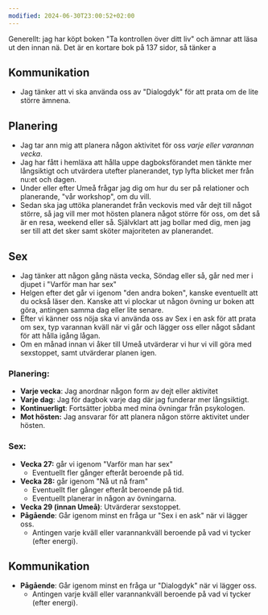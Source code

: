 ```yaml
---
modified: 2024-06-30T23:00:52+02:00
---
```


Generellt: jag har köpt boken "Ta kontrollen över ditt liv" och ämnar att läsa ut den innan nä. Det är en kortare bok på 137 sidor, så tänker a

## Kommunikation
- Jag tänker att vi ska använda oss av "Dialogdyk" för att prata om de lite större ämnena.
## Planering
- Jag tar ann mig att planera någon aktivitet för oss _varje eller varannan vecka_.
- Jag har fått i hemläxa att hålla uppe dagboksförandet men tänkte mer långsiktigt och utvärdera utefter planerandet, typ lyfta blicket mer från nu:et och dagen.
- Under eller efter Umeå frågar jag dig om hur du ser på relationer och planerande, "vår workshop", om du vill.
- Sedan ska jag uttöka planerandet från veckovis med vår dejt till något större, så jag vill mer mot hösten planera något större för oss, om det så är en resa, weekend eller så. Självklart att jag bollar med dig, men jag ser till att det sker samt sköter majoriteten av planerandet. 
## Sex
- Jag tänker att någon gång nästa vecka, Söndag eller så, går ned mer i djupet i "Varför man har sex"
- Helgen efter det går vi igenom "den andra boken", kanske eventuellt att du också läser den. Kanske att vi plockar ut någon övning ur boken att göra, antingen samma dag eller lite senare.
- Efter vi känner oss nöja ska vi använda oss av Sex i en ask för att prata om sex, typ varannan kväll när vi går och lägger oss eller något sådant för att hålla igång lågan.
- Om en månad innan vi åker till Umeå utvärderar vi hur vi vill göra med sexstoppet, samt utvärderar planen igen.

### Planering:
- **Varje vecka**: Jag anordnar någon form av dejt eller aktivitet
- **Varje dag**: Jag för dagbok varje dag där jag funderar mer långsiktigt.
- **Kontinuerligt**: Fortsätter jobba med mina övningar från psykologen.
- **Mot hösten:** Jag ansvarar för att planera någon större aktivitet under hösten.
  
### Sex:
- **Vecka 27:** går vi igenom "Varför man har sex"
	- Eventuellt fler gånger efteråt beroende på tid.
- **Vecka 28:** går igenom "Nå ut nå fram"
	- Eventuellt fler gånger efteråt beroende på tid.
	- Eventuellt planerar in någon av övningarna.
- **Vecka 29 (innan Umeå)**: Utvärderar sexstoppet.
- **Pågående**: Går igenom minst en fråga ur "Sex i en ask" när vi lägger oss.
	- Antingen varje kväll eller varannankväll beroende på vad vi tycker (efter energi).

## Kommunikation
- **Pågående**: Går igenom minst en fråga ur "Dialogdyk" när vi lägger oss.
	- Antingen varje kväll eller varannankväll beroende på vad vi tycker (efter energi).
